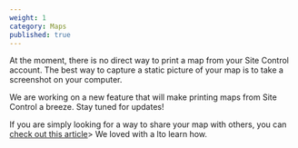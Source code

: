 ```yaml
---
weight: 1
category: Maps
published: true
---
```

At the moment, there is no direct way to print a map from your Site Control account. The best way to capture a static picture of your map is to take a screenshot on your computer.

We are working on a new feature that will make printing maps from Site Control a breeze. Stay tuned for updates!

If you are simply looking for a way to share your map with others, you can [check out this article](https://sitecontrol.us/support/Share-a-Map)> We loved with a lto learn how.